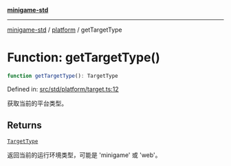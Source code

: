 [**minigame-std**](../../../README.md)

***

[minigame-std](../../../README.md) / [platform](../README.md) / getTargetType

# Function: getTargetType()

```ts
function getTargetType(): TargetType
```

Defined in: [src/std/platform/target.ts:12](https://github.com/JiangJie/minigame-std/blob/c702c23d8258d9dd96d873df515d0027c84fb302/src/std/platform/target.ts#L12)

获取当前的平台类型。

## Returns

[`TargetType`](../type-aliases/TargetType.md)

返回当前的运行环境类型，可能是 'minigame' 或 'web'。
